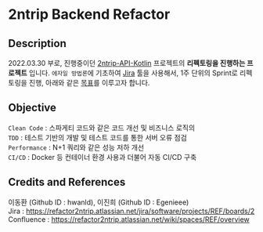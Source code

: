 # 2ntrip Backend Refactor
## Description
2022.03.30 부로, 진행중이던 [2ntrip-API-Kotlin](https://github.com/Entrip-Ajou/2ntrip-API-Kotlin) 프로젝트의 **리펙토링을 진행하는 프로젝트** 입니다. `에자일 방법론`에 기초하여 [Jira](https://refactor2ntrip.atlassian.net/jira/software/projects/REF/boards/2
) 툴을 사용해서, 1주 단위의 Sprint로 리펙토링을 진행, 아래와 같은 [목표](https://github.com/Entrip-Ajou/2ntrip-Backend-Refactor#Objective)를 이루고자 합니다.


## Objective
`Clean Code` : 스파게티 코드와 같은 코드 개선 및 비즈니스 로직의 <br> 
`TDD` : 테스트 기반의 개발 및 테스트 코드를 통한 서버 오류 점검 <br>
`Performance` : N+1 쿼리와 같은 성능 저하 개선 <br>
`CI/CD` : Docker 등 컨테이너 환경 사용과 더불어 자동 CI/CD 구축 <br>

## Credits and References
이동환 (Github ID : hwanld), 이진희 (Github ID : Egenieee) <br>
Jira : https://refactor2ntrip.atlassian.net/jira/software/projects/REF/boards/2 <br>
Confluence : https://refactor2ntrip.atlassian.net/wiki/spaces/REF/overview <br>


